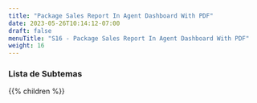 ```yaml
---
title: "Package Sales Report In Agent Dashboard With PDF"
date: 2023-05-26T10:14:12-07:00
draft: false
menuTitle: "S16 - Package Sales Report In Agent Dashboard With PDF"
weight: 16
---
```


### Lista de Subtemas
{{% children  %}}


